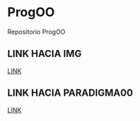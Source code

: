 # ProgOO
Repositorio ProgOO 

## LINK HACIA IMG
[LINK](./img/ar.md)

## LINK HACIA PARADIGMA00
[LINK](./ParadigmaOO/README.md)